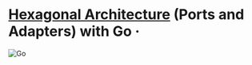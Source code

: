 # [Hexagonal Architecture](https://en.wikipedia.org/wiki/Hexagonal_architecture_(software)#Origin) (Ports and Adapters) with Go &middot;

![Go](https://img.shields.io/badge/-Go-black?style=flat-square&logo=go)

